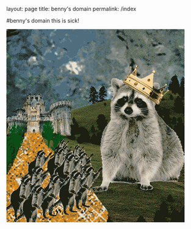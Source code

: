 layout: page
title: benny's domain
permalink: /index

#benny's domain
this is sick!

![](kingcoon.gif)
